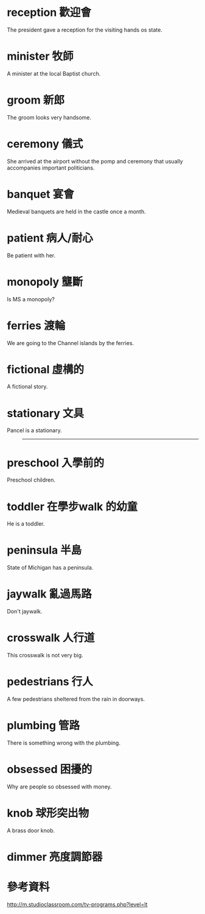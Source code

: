 # reception 歡迎會    
The president gave a reception for the visiting hands os state.  
# minister 牧師    
A minister at the local Baptist church.  
# groom 新郎    
The groom looks very handsome.  
# ceremony 儀式  
She arrived at the airport without the pomp and ceremony that usually accompanies important politicians.
# banquet 宴會  
Medieval banquets are held in the castle once a month.  
# patient 病人/耐心
Be patient with her.  
# monopoly 壟斷  
Is MS a monopoly?  
# ferries 渡輪
We are going to the Channel islands by the ferries.  
# fictional 虛構的  
A fictional story.  
# stationary 文具  
Pancel is a stationary.  
>-------------------------------------------
# preschool 入學前的  
Preschool children.  
# toddler 在學步walk 的幼童  
He is a toddler.  
# peninsula 半島  
State of Michigan has a peninsula.  
# jaywalk 亂過馬路
Don't jaywalk.  
# crosswalk 人行道  
This crosswalk is not very big.  
# pedestrians 行人  
A few pedestrians sheltered from the rain in doorways.  
# plumbing 管路  
There is something wrong with the plumbing.  
# obsessed 困擾的  
Why are people so obsessed with money.  
# knob 球形突出物  
A brass door knob.
# dimmer 亮度調節器  


# 參考資料
http://m.studioclassroom.com/tv-programs.php?level=lt   
